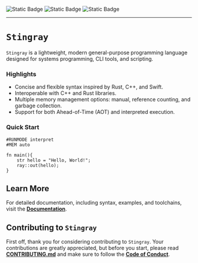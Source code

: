 ![Static Badge](https://img.shields.io/badge/Status-early%20development-yellow?style=flat)
![Static Badge](https://img.shields.io/badge/License-GNU%20GPL_3.0-blue?style=flat)
![Static Badge](https://img.shields.io/badge/Documentation_License-CC%20BY--SA_4.0-blue?style=flat)

___

# `Stingray`
`Stingray` is a lightweight, modern general-purpose programming language designed for systems programming, CLI tools, and scripting.

### Highlights
- Concise and flexible syntax inspired by Rust, C++, and Swift.
- Interoperable with C++ and Rust libraries.
- Multiple memory management options: manual, reference counting, and garbage collection.
- Support for both Ahead-of-Time (AOT) and interpreted execution.

### Quick Start
```Stingray
#RUNMODE interpret
#MEM auto

fn main(){
    str hello = "Hello, World!";
    ray::out(hello);
}
```

## Learn More

For detailed documentation, including syntax, examples, and toolchains, visit the **[Documentation](https://github.com/TheSkyler-Dev/Fern-lang/blob/main/Doc/Documentation.md)**.

## Contributing to `Stingray`
First off, thank you for considering contributing to `Stingray`.
Your contributions are greatly appreciated, but before you start, please read **[CONTRIBUTING.md](https://github.com/TheSkyler-Dev/Stingray-lang/blob/main/CONTRIBUTING.md)** and make sure to follow the **[Code of Conduct](https://github.com/TheSkyler-Dev/Stingray-lang/blob/main/CODE_OF_CONDUCT.md)**.
